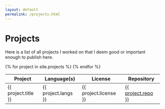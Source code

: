 ```yaml
---
layout: default
permalink: /projects.html
---
```


# Projects
Here is a list of all projects I worked on that I deem good or important enough
to publish here.

<table class="table">
	<thead>
		<tr>
			<th>Project</th>
			<th>Language(s)</th>
			<th>License</th>
			<th>Repository</th>
		</tr>
	</thead>
	<tbody>
		{% for project in site.projects %}
			<tr>
				<td>{{ project.title }}</td>
				<td>{{ project.langs }}</td>
				<td>{{ project.license }}</td>
				<td><a href="{{ project.repo }}">{{ project.repo }}</a></td>
			</tr>
		{% endfor %}
	</tbody>
</table>
